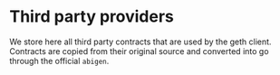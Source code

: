 # Third party providers

We store here all third party contracts that are used by the geth client. Contracts are copied from their original source and converted into go through the official `abigen`.